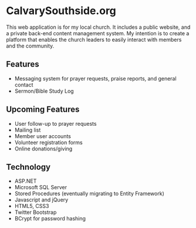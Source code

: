 CalvarySouthside.org
====================

This web application is for my local church. It includes a public website, and a private back-end 
content management system. My intention is to create a platform that enables the church leaders to easily 
interact with members and the community.

Features
--------
- Messaging system for prayer requests, praise reports, and general contact
- Sermon/Bible Study Log

Upcoming Features
-----------------
- User follow-up to prayer requests
- Mailing list
- Member user accounts
- Volunteer registration forms
- Online donations/giving

Technology
----------
- ASP.NET
- Microsoft SQL Server
- Stored Procedures (eventually migrating to Entity Framework)
- Javascript and jQuery
- HTML5, CSS3
- Twitter Bootstrap
- BCrypt for password hashing
